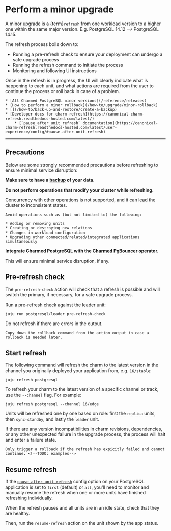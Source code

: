 # Perform a minor upgrade

A minor upgrade is a {term}`refresh` from one workload version to a higher one within the same major version. E.g. PostgreSQL 14.12 --> PostgreSQL 14.15.

The refresh process boils down to:
* Running a pre-refresh check to ensure your deployment can undergo a safe upgrade process
* Running the refresh command to initiate the process
* Monitoring and following UI instructions

Once in the refresh is in progress, the UI will clearly indicate what is happening to each unit, and what actions are required from the user to continue the process or roll back in case of a problem.

```{seealso}
* [All Charmed PostgreSQL minor versions](/reference/releases)
* [How to perform a minor rollback](/how-to/upgrade/minor-rollback)
* [](/how-to/back-up-and-restore/create-a-backup)
* [Developer docs for charm-refresh](https://canonical-charm-refresh.readthedocs-hosted.com/latest/)
    * [`pause_after_unit_refresh` documentation](https://canonical-charm-refresh.readthedocs-hosted.com/latest/user-experience/config/#pause-after-unit-refresh)
```

---

## Precautions

Below are some strongly recommended precautions before refreshing to ensure minimal service disruption:

**Make sure to have a [backup](/how-to/back-up-and-restore/create-a-backup) of your data.**

**Do not perform operations that modify your cluster while refreshing.**

Concurrency with other operations is not supported, and it can lead the cluster to inconsistent states.

```{dropdown} Examples
Avoid operations such as (but not limited to) the following:

* Adding or removing units
* Creating or destroying new relations
* Changes in workload configuration
* Upgrading other connected/related/integrated applications simultaneously
```

**Integrate Charmed PostgreSQL with the [Charmed PgBouncer](https://charmhub.io/pgbouncer) operator.** 

This will ensure minimal service disruption, if any.


## Pre-refresh check

The `pre-refresh-check` action will check that a refresh is possible and will switch the primary, if necessary, for a safe upgrade process. 

Run a pre-refresh check against the leader unit:

```shell
juju run postgresql/leader pre-refresh-check
```

Do not refresh if there are errors in the output.

```{tip}
Copy down the rollback command from the action output in case a rollback is needed later.
```

## Start refresh

The following command will refresh the charm to the latest version in the channel you originally deployed your application from, e.g. `16/stable`:

```shell
juju refresh postgresql
```

To refresh your charm to the latest version of a specific channel or track, use the `--channel` flag. For example:

```shell
juju refresh postgresql --channel 16/edge
```

Units will be refreshed one by one based on role: first the `replica` units, then `sync-standby`, and lastly the `leader` unit. 

If there are any version incompatibilities in charm revisions, dependencies, or any other unexpected failure in the upgrade process, the process will halt and enter a failure state.

```{attention}
Only trigger a rollback if the refresh has expicitly failed and cannot continue. <!--TODO: examples-->
```

## Resume refresh 

If the [`pause_after_unit_refresh`](https://charmhub.io/postgresql/configurations?channel=16/edge#pause_after_unit_refresh) config option on your PostgreSQL application is set to `first` (default) or `all`, you'll need to monitor and manually resume the refresh when one or more units have finished refreshing individually.

When the refresh pauses and all units are in an idle state, check that they are healthy. <!-- TODO: how? -->

Then, run the `resume-refresh` action on the unit shown by the app status.

<!--TODO: example -->
